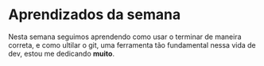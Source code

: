 # Aprendizados da semana
 
 Nesta semana seguimos aprendendo como usar o terminar de maneira correta, e como ultilar o git, uma ferramenta tão fundamental nessa vida de dev, estou me dedicando **muito**.